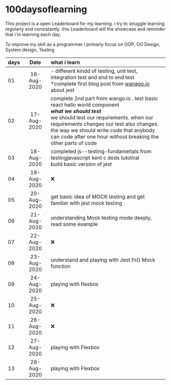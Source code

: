 # 100daysoflearning
This project is a open Leaderboard for my learning. i try to struggle learning regularly and consistantly. this Leaderboard will the showcase and reminder that i'm learning each day. 

To improve my skill as a programmer i primarly focus on OOP, OO Design, System design, Testing 



| days          | Date          | what i learn  |
| ------------- |:----------------:| :-----------|
| 01      | 16-Aug-2020   |  - different kindd of testing, unit test, integration test and end to end test <br> *complete first blog post from [wanago.io](http://wanago.io) about jest |
| 02      | 17-Aug-2020   | complete 2nd part from wango.io .  test basic react hello world component <br> ***what we should test*** <br>we should test our requirements. when our requirements changes our test also changes. <br>the way we should write code that anybody can code after one hour without breaking the other parts of code  |
| 03      | 18-Aug-2020   | completed js--testing-fundameltals from testingjavascript kent c dods tutotiral <br> build basic version of jest  |
| 04      | 19-Aug-2020   | ❌ |
| 05      | 20-Aug-2020   | get basic idea of MOCK testing and get familier with jest mock testing  |
| 06      | 21-Aug-2020   | understanding Mock testing mode deeply, read some example  |
| 07      | 22-Aug-2020   | ❌ |
| 08      | 23-Aug-2020   |    understand and playing with Jest.fn() Mock function |
| 09      | 24-Aug-2020   |    playing with flexbox  |
| 10      | 25-Aug-2020   |    ❌ |
| 11      | 26-Aug-2020   |     ❌ |
| 12      | 27-Aug-2020   |    playing with Flexbox |
| 13      | 28-Aug-2020   |    playing with Flexbox  |
